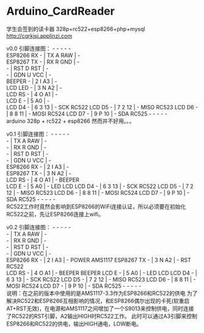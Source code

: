 # Arduino_CardReader

学生会签到的读卡器
328p+rc522+esp8266+php+mysql
http://cqrkjsj.applinzi.com

v0.0
引脚连接图：
					-	-	-	-	-			
	ESP8266	RX	-	|	TX	A	RAW	|	-		
	ESP8267	TX	-	|	RX	R	GND	|	-		
				-	|	RST	D	RST	|	-		
				-	|	GDN	U	VCC	|	-		
		BEEPER	-	|	2	I	A3	|	-		
		LCD	LED	-	|	3	N	A2	|	-		
		LCD	RS	-	|	4	O	A1	|	-		
		LCD	E	-	|	5	 	A0	|	-			
		LCD	D4	-	|	6	3	13	|	-	SCK		RC522
		LCD	D5	-	|	7	2	12	|	-	MISO	RC523
		LCD	D6	-	|	8	8	11	|	-	MOSI	RC524
		LCD	D7	-	|	9	P	10	|	-	SDA		RC525
					-	-	-	-	-			
arduino 328p + rc522 + esp8266
然而并不好用。。。

v0.1
引脚连接图：
					-	-	-	-	-			
				-	|	TX	A	RAW	|	-		
				-	|	RX	R	GND	|	-		
				-	|	RST	D	RST	|	-		
				-	|	GDN	U	VCC	|	-		
	ESP8266	RX	-	|	2	I	A3	|	-		
	ESP8267	TX	-	|	3	N	A2	|	-		
		LCD	RS	-	|	4	O	A1	|	-	BEEPER	
		LCD	E	-	|	5	 	A0	|	-	LED		LCD
		LCD	D4	-	|	6	3	13	|	-	SCK		RC522
		LCD	D5	-	|	7	2	12	|	-	MISO	RC523
		LCD	D6	-	|	8	8	11	|	-	MOSI	RC524
		LCD	D7	-	|	9	P	10	|	-	SDA		RC525
					-	-	-	-	-			
RC522工作时竟然会影响到ESP8266的WiFi连接认证，所以必须要在初始化RC522之前，先让ESP8266连接上wifi。


v0.2
引脚连接图：
					-	-	-	-	-			
				-	|	TX	A	RAW	|	-		
				-	|	RX	R	GND	|	-		
				-	|	RST	D	RST	|	-		
				-	|	GDN	U	VCC	|	-		
	ESP8266	RX	-	|	2	I	A3	|	-	POWER	AMS1117	
	ESP8267	TX	-	|	3	N	A2	|	-	RST		RC522	
		LCD	RS	-	|	4	O	A1	|	-	BEEPER	BEEPER
		LCD	E	-	|	5	 	A0	|	-	LED		LCD
		LCD	D4	-	|	6	3	13	|	-	SCK		RC522
		LCD	D5	-	|	7	2	12	|	-	MISO	RC523
		LCD	D6	-	|	8	8	11	|	-	MOSI	RC524
		LCD	D7	-	|	9	P	10	|	-	SDA		RC525
					-	-	-	-	-			
说明：在之前的版本中使用的是AMS1117-3.3作为ESP8266和RC522的供电
为了解决RC522和ESP8266互相影响的情况，和ESP8266偶尔出现的卡死(软重启AT+RST无效)，在电源和AMS1117之间增加了一个S9013来控制供电，同时连接了RC522的RST引脚，A2输出HIGH时RC522工作。
此时可以通过A3引脚来控制ESP8266和RC522的供电，输出HIGH通电，LOW断电。
